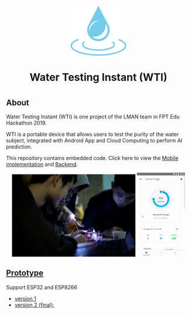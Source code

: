 <p align="center"><img width="30%" src="images/Icon-water-blue.svg" alt="Oh My Zsh"></p>

<h1 align="center">Water Testing Instant (WTI)<h1>
  
## About

Water Testing Instant (WTI) is one project of the LMAN team in FPT Edu Hackathon 2019.
  
WTI is a portable device that allows users to test the purity of the water subject, integrated with Android App and Cloud Computing to perform AI prediction.

This repository contains embedded code. Click here to view the [Mobile implementation](https://github.com/hoangtrungnguyen/WaterTestingInstant) and [Backend](https://github.com/DAN3002).

<p float="left" align="middle">
  <img src="images/Thumbnail.jpg" width="67%" />
  <img src="images/UI.png" width="26%" /> 
</p>

## [Prototype](https://youtu.be/hAtyMoNhch8)

Support ESP32 and ESP8266

- [version 1](https://youtu.be/I5SfC1utAxE)
- [version 2 (final):](https://youtu.be/U8-fJH5Vw60)

